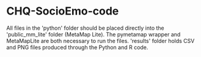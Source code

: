 # CHQ-SocioEmo-code

All files in the 'python' folder should be placed directly into the 'public_mm_lite' folder (MetaMap Lite).
The pymetamap wrapper and MetaMapLite are both necessary to run the files.
'results' folder holds CSV and PNG files produced through the Python and R code.
